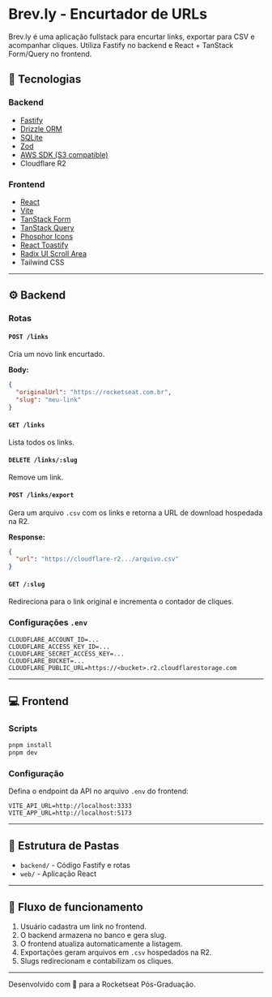 # Brev.ly - Encurtador de URLs

Brev.ly é uma aplicação fullstack para encurtar links, exportar para CSV e acompanhar cliques. Utiliza Fastify no backend e React + TanStack Form/Query no frontend.

## 🧩 Tecnologias

### Backend
- [Fastify](https://fastify.dev/)
- [Drizzle ORM](https://orm.drizzle.team/)
- [SQLite](https://www.sqlite.org/)
- [Zod](https://github.com/colinhacks/zod)
- [AWS SDK (S3 compatible)](https://docs.aws.amazon.com/AWSJavaScriptSDK/latest/)
- Cloudflare R2

### Frontend
- [React](https://reactjs.org/)
- [Vite](https://vitejs.dev/)
- [TanStack Form](https://tanstack.com/form)
- [TanStack Query](https://tanstack.com/query)
- [Phosphor Icons](https://phosphoricons.com/)
- [React Toastify](https://fkhadra.github.io/react-toastify/)
- [Radix UI Scroll Area](https://www.radix-ui.com/primitives/docs/components/scroll-area)
- Tailwind CSS

---

## ⚙️ Backend

### Rotas

#### `POST /links`
Cria um novo link encurtado.

**Body:**

```json
{
  "originalUrl": "https://rocketseat.com.br",
  "slug": "meu-link"
}
```

#### `GET /links`
Lista todos os links.

#### `DELETE /links/:slug`
Remove um link.

#### `POST /links/export`
Gera um arquivo `.csv` com os links e retorna a URL de download hospedada na R2.

**Response:**
```json
{
  "url": "https://cloudflare-r2.../arquivo.csv"
}
```

#### `GET /:slug`
Redireciona para o link original e incrementa o contador de cliques.

### Configurações `.env`

```env
CLOUDFLARE_ACCOUNT_ID=...
CLOUDFLARE_ACCESS_KEY_ID=...
CLOUDFLARE_SECRET_ACCESS_KEY=...
CLOUDFLARE_BUCKET=...
CLOUDFLARE_PUBLIC_URL=https://<bucket>.r2.cloudflarestorage.com
```

---

## 💻 Frontend

### Scripts

```bash
pnpm install
pnpm dev
```

### Configuração

Defina o endpoint da API no arquivo `.env` do frontend:

```env
VITE_API_URL=http://localhost:3333
VITE_APP_URL=http://localhost:5173
```

---

## 📁 Estrutura de Pastas

- `backend/` - Código Fastify e rotas
- `web/` - Aplicação React
---

## 🔁 Fluxo de funcionamento

1. Usuário cadastra um link no frontend.
2. O backend armazena no banco e gera slug.
3. O frontend atualiza automaticamente a listagem.
4. Exportações geram arquivos em `.csv` hospedados na R2.
5. Slugs redirecionam e contabilizam os cliques.

---

Desenvolvido com 💜 para a Rocketseat Pós-Graduação.
